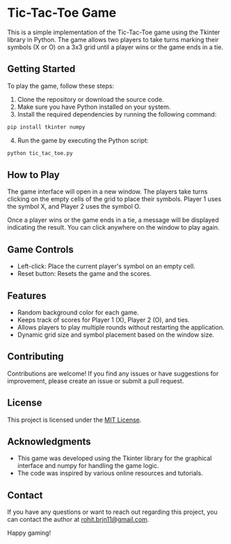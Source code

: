 # Tic-Tac-Toe Game

This is a simple implementation of the Tic-Tac-Toe game using the Tkinter library in Python. The game allows two players to take turns marking their symbols (X or O) on a 3x3 grid until a player wins or the game ends in a tie.

## Getting Started

To play the game, follow these steps:

1. Clone the repository or download the source code.
2. Make sure you have Python installed on your system.
3. Install the required dependencies by running the following command:

```bash
pip install tkinter numpy
```

4. Run the game by executing the Python script:

```bash
python tic_tac_toe.py
```

## How to Play

The game interface will open in a new window. The players take turns clicking on the empty cells of the grid to place their symbols. Player 1 uses the symbol X, and Player 2 uses the symbol O.

Once a player wins or the game ends in a tie, a message will be displayed indicating the result. You can click anywhere on the window to play again.

## Game Controls

- Left-click: Place the current player's symbol on an empty cell.
- Reset button: Resets the game and the scores.

## Features

- Random background color for each game.
- Keeps track of scores for Player 1 (X), Player 2 (O), and ties.
- Allows players to play multiple rounds without restarting the application.
- Dynamic grid size and symbol placement based on the window size.

## Contributing

Contributions are welcome! If you find any issues or have suggestions for improvement, please create an issue or submit a pull request.

## License

This project is licensed under the [MIT License](LICENSE).

## Acknowledgments

- This game was developed using the Tkinter library for the graphical interface and numpy for handling the game logic.
- The code was inspired by various online resources and tutorials.

## Contact

If you have any questions or want to reach out regarding this project, you can contact the author at rohit.brjn11@gmail.com.

Happy gaming!